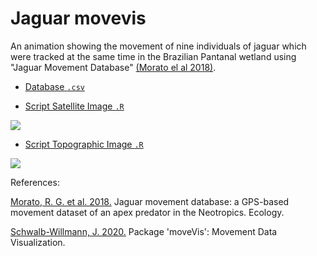 # Jaguar movevis

An animation showing the movement of nine individuals of jaguar which were tracked at the same time in the Brazilian Pantanal wetland using "Jaguar Movement Database" [(Morato el al 2018)](http://doi.org/10.1002/ecy.2379). 

- [Database `.csv`](https://github.com/fblpalmeira/movevis/blob/main/data/jaguar_pantanal_saobento_2008.txt)

- [Script Satellite Image `.R`](https://github.com/fblpalmeira/movevis/blob/main/data/jaguar_pantanal_saobento_2008_sattelite.R)

<img src="https://github.com/fblpalmeira/movevis/blob/main/data/jaguar_pantanal_saobento_sattelite2.gif">

- [Script Topographic Image `.R`](https://github.com/fblpalmeira/movevis/blob/main/data/jaguar_pantanal_saobento_2008.R)

<img src="https://github.com/fblpalmeira/movevis/blob/main/data/jaguar_pantanal_saobento2.gif">

References: 

[Morato, R. G. et al. 2018.](http://doi.org/10.1002/ecy.2379) Jaguar movement database: a GPS-based movement dataset of an apex predator in the Neotropics. Ecology.

[Schwalb-Willmann, J. 2020.](https://cran.r-project.org/web/packages/moveVis/index.html) Package 'moveVis': Movement Data Visualization.
